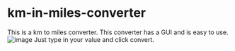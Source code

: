 # km-in-miles-converter
This is a km to miles converter. This converter has a GUI and is easy to use.
![image](https://github.com/Masterx0202/km-in-miles-converter/assets/146135415/e28cbf38-511f-4911-b9a6-8f1e43829b2b)
Just type in your value and click convert.
